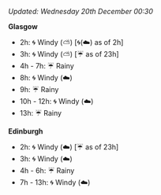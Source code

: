*Updated: Wednesday 20th December 00:30*

**Glasgow**

* 2h: :cyclone: Windy (:partly_sunny:) [:cyclone:(:cloud:) as of 2h]
* 3h: :cyclone: Windy (:partly_sunny:) [:umbrella: as of 23h]
* 4h - 7h: :umbrella: Rainy
* 8h: :cyclone: Windy (:cloud:)
* 9h: :umbrella: Rainy
* 10h - 12h: :cyclone: Windy (:cloud:)
* 13h: :umbrella: Rainy

**Edinburgh**

* 2h: :cyclone: Windy (:cloud:) [:umbrella: as of 23h]
* 3h: :cyclone: Windy (:cloud:)
* 4h - 6h: :umbrella: Rainy
* 7h - 13h: :cyclone: Windy (:cloud:)
